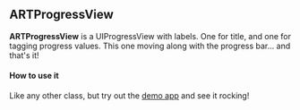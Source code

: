 ARTProgressView
---------

**ARTProgressView** is a UIProgressView with labels. One for title, and one for tagging progress values. This one moving along with the progress bar... and that's it!

#### <i class="icon-file"></i> How to use it

Like any other class, but try out the [demo app](https://github.com/user/repo/blob/branch/other_file.md) and see it rocking!
